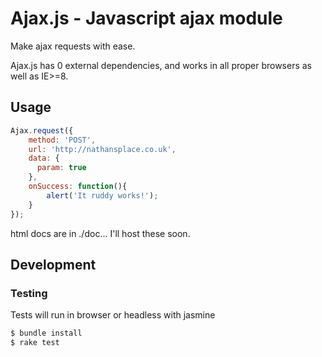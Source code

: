 # Ajax.js - Javascript ajax module

Make ajax requests with ease.

Ajax.js has 0 external dependencies, and works in all proper browsers as well as IE>=8.

## Usage

```javascript
Ajax.request({
    method: 'POST',
    url: 'http://nathansplace.co.uk',
    data: {
      param: true
    },
    onSuccess: function(){
        alert('It ruddy works!');
    }
});
```

html docs are in ./doc... I'll host these soon.

## Development

### Testing

Tests will run in browser or headless with jasmine

```zsh
$ bundle install
$ rake test
```

